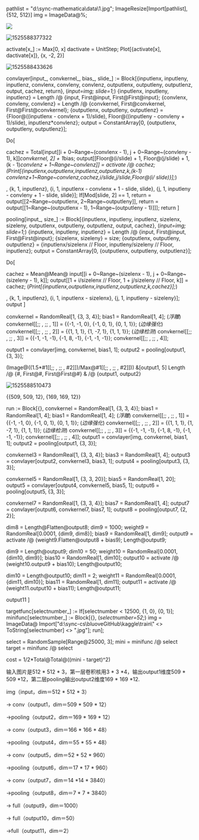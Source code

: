 pathlist = "d:\\sync-mathematica\\data\\1.jpg";
ImageResize[Import[pathlist], {512, 512}]
img = ImageData@%;

![](https://github.com/bluove/note/blob/master/img/1525588327442.png)

![1525588377322](C:\Users\bluove\AppData\Local\Temp\1525588377322.png)

activate[x_] := Max[0, x]
dactivate = UnitStep;
Plot[{activate[x], dactivate[x]}, {x, -2, 2}]

![1525588433626](C:\Users\bluove\AppData\Local\Temp\1525588433626.png)

convlayer[input_, convkernel_, bias_, slide_] := 
 Block[{inputlenx, inputleny, inputlenz, convlenx, convleny, convlenz,
    outputlenx, outputleny, outputlenz, output, cachez, return},
  (*input=img;
  slide=1;*)
  {inputlenx, inputleny, inputlenz} = 
   Length /@ {input, First@input, First@First@input};
  {convlenx, convleny, convlenz} = 
   Length /@ {convkernel, First@convkernel, First@First@convkernel};
  {outputlenx, outputleny, 
    outputlenz} = {Floor@((inputlenx - convlenx + 1)/slide), 
    Floor@((inputleny - convleny + 1)/slide), inputlenz*convlenz};
  output = ConstantArray[0, {outputlenx, outputleny, outputlenz}];

  Do[

   cachez = 
    Total[input[[i + 0~Range~(convlenx - 1), 
        j + 0~Range~(convleny - 1), k]]*convkernel, 2] + 1*bias;
   output[[Floor@(i/slide) + 1, 
     Floor@(j/slide) + 1, (k - 1)*convlenz + 1~Range~convlenz]] = 
    activate /@ cachez;
   (*Print[{inputlenx,outputlenx,inputlenz,outputlenz,k,(k-1)*
   convlenz+1~Range~convlenz,cachez,i/slide,j/slide,Floor@(i/
   slide)}];*)

   , {k, 1, inputlenz}, {i, 1, inputlenx - convlenx + 1 - slide, 
    slide}, {j, 1, inputleny - convleny + 1 - slide, slide}];
  If[Mod[slide, 2] == 1, 
   return = output[[2~Range~outputlenx, 2~Range~outputleny]], 
   return = 
    output[[1~Range~(outputlenx - 1), 1~Range~(outputleny - 1)]]];
  return
  ]



pooling[input_, size_] := 
 Block[{inputlenx, inputleny, inputlenz, sizelenx, sizeleny, 
   outputlenx, outputleny, outputlenz, output, cachez},
  (*input=img;
  slide=1;*)
  {inputlenx, inputleny, inputlenz} = 
   Length /@ {input, First@input, First@First@input};
  {sizelenx, sizeleny} = size;
  {outputlenx, outputleny, outputlenz} = {inputlenx/sizelenx // Floor,
     inputleny/sizeleny // Floor, inputlenz};
  output = ConstantArray[0, {outputlenx, outputleny, outputlenz}];

  Do[

   cachez = 
    Mean@Mean@
      input[[i + 0~Range~(sizelenx - 1), j + 0~Range~(sizeleny - 1), 
       k]];
   output[[1 + i/sizelenx // Floor, 1 + j/sizeleny // Floor, k]] = 
    cachez;
   (*Print[{inputlenx,outputlenx,inputlenz,outputlenz,k,cachez}];*)

   , {k, 1, inputlenz}, {i, 1, inputlenx - sizelenx}, {j, 1, 
    inputleny - sizeleny}];
  output
  ]



convkernel = RandomReal[1, {3, 3, 4}];
bias1 = RandomReal[1, 4];
(*浮雕*)
convkernel[[;; , ;; , 1]] = {{-1, -1, 0}, {-1, 0, 1}, {0, 1, 1}};
(*边缘强化*)
convkernel[[;; , ;; , 2]] = {{1, 1, 1}, {1, -7, 1}, {1, 1, 1}};
(*边缘检测*)
convkernel[[;; , ;; , 3]] = {{-1, -1, -1}, {-1, 8, -1}, {-1, -1, -1}};
convkernel[[;; , ;; , 4]];



output1 = convlayer[img, convkernel, bias1, 1];
output2 = pooling[output1, {3, 3}];

(Image@((1.5*#1[[;; , ;; , #2]])/Max@#1[[;; , ;; , #2]])) &[output1, 5]
Length /@ {#, First@#, First@First@#} & /@ {output1, output2}

![1525588510473](C:\Users\bluove\AppData\Local\Temp\1525588510473.png)

{{509, 509, 12}, {169, 169, 12}}



run := Block[{},
  convkernel = RandomReal[1, {3, 3, 4}];
  bias1 = RandomReal[1, 4];
  bias1 = RandomReal[1, 4];
  (*浮雕*)
  convkernel[[;; , ;; , 1]] = {{-1, -1, 0}, {-1, 0, 1}, {0, 1, 1}};
  (*边缘强化*)
  convkernel[[;; , ;; , 2]] = {{1, 1, 1}, {1, -7, 1}, {1, 1, 1}};
  (*边缘检测*)
  convkernel[[;; , ;; , 3]] = {{-1, -1, -1}, {-1, 
     8, -1}, {-1, -1, -1}};
  convkernel[[;; , ;; , 4]];
  output1 = convlayer[img, convkernel, bias1, 1];
  output2 = pooling[output1, {3, 3}];

  convkernel3 = RandomReal[1, {3, 3, 4}];
  bias3 = RandomReal[1, 4];
  output3 = convlayer[output2, convkernel3, bias3, 1];
  output4 = pooling[output3, {3, 3}];

  convkernel5 = RandomReal[1, {3, 3, 20}];
  bias5 = RandomReal[1, 20];
  output5 = convlayer[output4, convkernel5, bias5, 1];
  output6 = pooling[output5, {3, 3}];

  convkernel7 = RandomReal[1, {3, 3, 4}];
  bias7 = RandomReal[1, 4];
  output7 = convlayer[output6, convkernel7, bias7, 1];
  output8 = pooling[output7, {2, 2}];

  dim8 = Length@Flatten@output8;
  dim9 = 1000;
  weight9 = RandomReal[0.0001, {dim9, dim8}];
  bias9 = RandomReal[1, dim9];
  output9 = activate /@ (weight9.Flatten@output8 + bias9);
  Length@output9;

  dim9 = Length@output9;
  dim10 = 50;
  weight10 = RandomReal[0.0001, {dim10, dim9}];
  bias10 = RandomReal[1, dim10];
  output10 = activate /@ (weight10.output9 + bias10);
  Length@output10;

  dim10 = Length@output10;
  dim11 = 2;
  weight11 = RandomReal[0.0001, {dim11, dim10}];
  bias11 = RandomReal[1, dim11];
  output11 = activate /@ (weight11.output10 + bias11);
  Length@output11;

  output11
  ]



targetfunc[selectnumber_] := If[selectnumber < 12500, {1, 0}, {0, 1}];
minifunc[selectnumber_] := Block[{},
   (*selectnumber=52;*)
   img = ImageData@
     Import["d:\\sync-cs\\bluoveGitHub\\kaggle\\train\\" <> 
       ToString[selectnumber] <> ".jpg"];
   run];

select = RandomSample[Range@25000, 3];
mini = minifunc /@ select
target = minifunc /@ select



cost = 1/2*Total@Total@((mini - target)^2)



输入图片是512 * 512 * 3，第一层卷积核用3 * 3 *4，输出output1维度509 * 509 *12，第二层pooling输出output2维度169 * 169 *12.

img（input，dim＝512 * 512 * 3） 

-> conv（output1，dim＝509 * 509 * 12） 

->pooling（output2，dim＝169 * 169 * 12） 

-> conv（output3，dim＝166 * 166 * 48） 

->pooling（output4，dim＝55 * 55 * 48） 

-> conv（output5，dim＝52 * 52 * 960） 

->pooling（output6，dim＝17 * 17 * 960） 

-> conv（output7，dim＝14 *14 * 3840） 

->pooling（output8，dim＝7 * 7 * 3840） 

-> full（output9，dim＝1000）

-> full（output10，dim＝50）

->full（output11，dim＝2）

